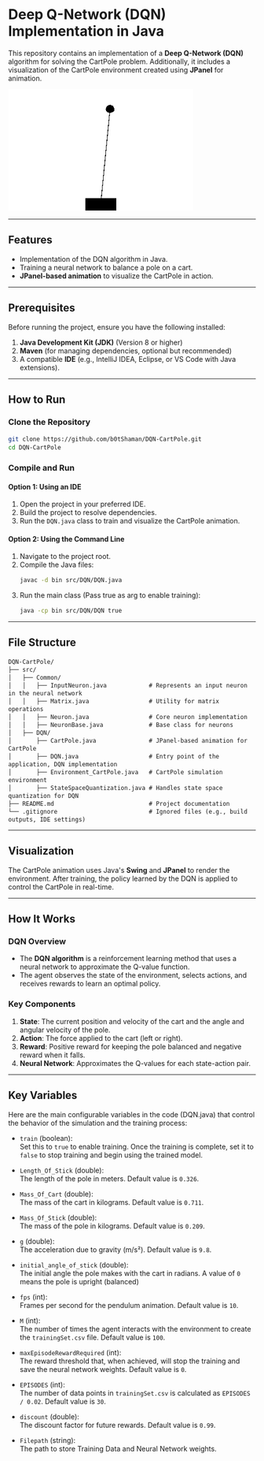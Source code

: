 # Deep Q-Network (DQN) Implementation in Java

This repository contains an implementation of a **Deep Q-Network (DQN)** algorithm for solving the CartPole problem. Additionally, it includes a visualization of the CartPole environment created using **JPanel** for animation.

![Demo](assets/demo.gif)

---

## Features
- Implementation of the DQN algorithm in Java.
- Training a neural network to balance a pole on a cart.
- **JPanel-based animation** to visualize the CartPole in action.

---

## Prerequisites

Before running the project, ensure you have the following installed:

1. **Java Development Kit (JDK)** (Version 8 or higher)
2. **Maven** (for managing dependencies, optional but recommended)
3. A compatible **IDE** (e.g., IntelliJ IDEA, Eclipse, or VS Code with Java extensions).

---

## How to Run

### Clone the Repository
```bash
git clone https://github.com/b0tShaman/DQN-CartPole.git
cd DQN-CartPole
```

### Compile and Run

#### Option 1: Using an IDE
1. Open the project in your preferred IDE.
2. Build the project to resolve dependencies.
3. Run the `DQN.java` class to train and visualize the CartPole animation.

#### Option 2: Using the Command Line
1. Navigate to the project root.
2. Compile the Java files:
   ```bash
   javac -d bin src/DQN/DQN.java
   ```
3. Run the main class (Pass true as arg to enable training):
   ```bash
   java -cp bin src/DQN/DQN true
   ```

---

## File Structure
```
DQN-CartPole/
├── src/
│   ├── Common/
│   │   ├── InputNeuron.java            # Represents an input neuron in the neural network
│   │   ├── Matrix.java                 # Utility for matrix operations
│   │   ├── Neuron.java                 # Core neuron implementation
│   │   ├── NeuronBase.java             # Base class for neurons
│   ├── DQN/
│       ├── CartPole.java               # JPanel-based animation for CartPole
│       ├── DQN.java                    # Entry point of the application, DQN implementation
│       ├── Environment_CartPole.java   # CartPole simulation environment
│       ├── StateSpaceQuantization.java # Handles state space quantization for DQN
├── README.md                           # Project documentation
└── .gitignore                          # Ignored files (e.g., build outputs, IDE settings)
```

---

## Visualization

The CartPole animation uses Java's **Swing** and **JPanel** to render the environment. After training, the policy learned by the DQN is applied to control the CartPole in real-time.

---

## How It Works

### DQN Overview
- The **DQN algorithm** is a reinforcement learning method that uses a neural network to approximate the Q-value function.
- The agent observes the state of the environment, selects actions, and receives rewards to learn an optimal policy.

### Key Components
1. **State**: The current position and velocity of the cart and the angle and angular velocity of the pole.
2. **Action**: The force applied to the cart (left or right).
3. **Reward**: Positive reward for keeping the pole balanced and negative reward when it falls.
4. **Neural Network**: Approximates the Q-values for each state-action pair.

---

## Key Variables

Here are the main configurable variables in the code (DQN.java) that control the behavior of the simulation and the training process:

- `train` (boolean):  
  Set this to `true` to enable training. Once the training is complete, set it to `false` to stop training and begin using the trained model.

- `Length_Of_Stick` (double):  
  The length of the pole in meters. Default value is `0.326`.

- `Mass_Of_Cart` (double):  
  The mass of the cart in kilograms. Default value is `0.711`.

- `Mass_Of_Stick` (double):  
  The mass of the pole in kilograms. Default value is `0.209`.

- `g` (double):  
  The acceleration due to gravity (m/s²). Default value is `9.8`.

- `initial_angle_of_stick` (double):  
  The initial angle the pole makes with the cart in radians. A value of `0` means the pole is upright (balanced)

- `fps` (int):  
  Frames per second for the pendulum animation. Default value is `10`.

- `M` (int):  
  The number of times the agent interacts with the environment to create the `trainingSet.csv` file. Default value is `100`.

- `maxEpisodeRewardRequired` (int):  
  The reward threshold that, when achieved, will stop the training and save the neural network weights. Default value is `0`.

- `EPISODES` (int):  
  The number of data points in `trainingSet.csv` is calculated as `EPISODES / 0.02`. Default value is `30`.

- `discount` (double):  
  The discount factor for future rewards. Default value is `0.99`.

- `Filepath` (string):  
  The path to store Training Data and Neural Network weights.


